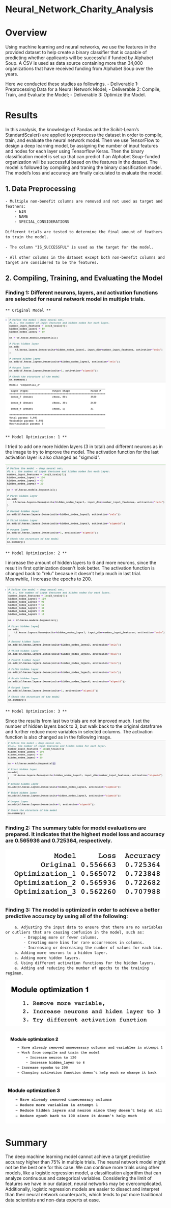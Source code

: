 # Neural_Network_Charity_Analysis

# Overview
Using machine learning and neural networks, we use the features in the provided dataset to help create a binary classifier that is capable of predicting whether applicants will be successful if funded by Alphabet Soup. A CSV is used as data source containing more than 34,000 organizations that have received funding from Alphabet Soup over the years.

Here we conducted these studies as followings.
    - Deliverable 1: Preprocessing Data for a Neural Network Model;
    - Deliverable 2: Compile, Train, and Evaluate the Model;
    - Deliverable 3: Optimize the Model.


# Results
In this analysis, the knowledge of Pandas and the Scikit-Learn’s StandardScaler() are applied to preprocess the dataset in order to compile, train, and evaluate the neural network model. Then we use TensorFlow to design a deep learning model, by assigning the number of input features and nodes for each layer using Tensorflow Keras. Then the binary classification model is set up that can predict if an Alphabet Soup–funded organization will be successful based on the features in the dataset. The model is followed by compiling and traning the binary classification model. The model’s loss and accuracy are finally calculated to evaluate the model.

## 1. Data Preprocessing
    - Multiple non-benefit columns are removed and not used as target and feathers:
        - EIN
        - NAME
        - SPECIAL_CONSIDERATIONS
        
    Different trials are tested to determine the final amount of feathers to train the model.
    
    - The column "IS_SUCCESSFUL" is used as the target for the model.

    - All other columns in the dataset except both non-benefit columns and target are considered to be the features.


## 2. Compiling, Training, and Evaluating the Model

### Finding 1: Different neurons, layers, and activation functions are selected for neural network model in multiple trials.

    ** Original Model **
![model_0](https://github.com/hankai26/Neural_Network_Charity_Analysis/blob/main/image/model_0.png)

    ** Model Optimization: 1 **

I tried to add one more hidden layers (3 in total) and different neurons as in the image to try to improve the model. The activation function for the last activation layer is also changed as "sigmoid".

![model_1](https://github.com/hankai26/Neural_Network_Charity_Analysis/blob/main/image/model_1.png)


    ** Model Optimization: 2 **

I increase the amount of hidden layers to 6 and more neurons, since the result in first optimization doesn't look better. The activation function is changed back to "relu" becasue it doesn't help much in last trial. Meanwhile, I increase the epochs to 200.

![model_2](https://github.com/hankai26/Neural_Network_Charity_Analysis/blob/main/image/model_2.png)


    ** Model Optimization: 3 **

Since the results from last two trials are not improved much. I set the number of hidden layers back to 3, but walk back to the original dataframe and further reduce more variables in selected columns. The activation function is also changed as in the following image.
![model_3](https://github.com/hankai26/Neural_Network_Charity_Analysis/blob/main/image/model_3.png)





### Finding 2: The summary table for model evaluations are prepared. It indicates that the highest model loss and accuracy are 0.565936 and 0.725364, respectively.

![Sum_table](https://github.com/hankai26/Neural_Network_Charity_Analysis/blob/main/image/Sum_table.png)





### Finding 3: The model is optimized in order to achieve a better predictive accuracy by using all of the following:
        a. Adjusting the input data to ensure that there are no variables or outliers that are causing confusion in the model, such as:
            - Dropping more or fewer columns.
            - Creating more bins for rare occurrences in columns.
            - Increasing or decreasing the number of values for each bin.
        b. Adding more neurons to a hidden layer.
        c. Adding more hidden layers.
        d. Using different activation functions for the hidden layers.
        e. Adding and reducing the number of epochs to the training regimen.

![Opt1](https://github.com/hankai26/Neural_Network_Charity_Analysis/blob/main/image/Opt1.png)

![Opt2](https://github.com/hankai26/Neural_Network_Charity_Analysis/blob/main/image/Opt2.png)

![Opt3](https://github.com/hankai26/Neural_Network_Charity_Analysis/blob/main/image/Opt3.png)




# Summary
The deep machine learning model cannot achieve a target predictive accuracy higher than 75% in multiple trials. The neural network model might not be the best one for this case. We can continue more trials using other models, like a logistic regression model, a classification algorithm that can analyze continuous and categorical variables. Considering the limit of features we have in our dataset, neural networks may be overcomplicated. Additionally, logistic regression models are easier to dissect and interpret than their neural network counterparts, which tends to put more traditional data scientists and non-data experts at ease.
